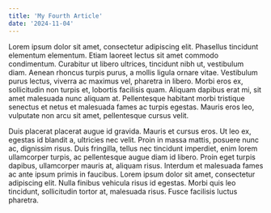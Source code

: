 ```yaml
---
title: 'My Fourth Article'
date: '2024-11-04'
---
```


Lorem ipsum dolor sit amet, consectetur adipiscing elit. Phasellus tincidunt elementum elementum. Etiam laoreet lectus sit amet commodo condimentum. Curabitur ut libero ultrices, tincidunt nibh ut, vestibulum diam. Aenean rhoncus turpis purus, a mollis ligula ornare vitae. Vestibulum purus lectus, viverra ac maximus vel, pharetra in libero. Morbi eros ex, sollicitudin non turpis et, lobortis facilisis quam. Aliquam dapibus erat mi, sit amet malesuada nunc aliquam at. Pellentesque habitant morbi tristique senectus et netus et malesuada fames ac turpis egestas. Mauris eros leo, vulputate non arcu sit amet, pellentesque cursus velit.

Duis placerat placerat augue id gravida. Mauris et cursus eros. Ut leo ex, egestas id blandit a, ultricies nec velit. Proin in massa mattis, posuere nunc ac, dignissim risus. Duis fringilla, tellus nec tincidunt imperdiet, enim lorem ullamcorper turpis, ac pellentesque augue diam id libero. Proin eget turpis dapibus, ullamcorper mauris at, aliquam risus. Interdum et malesuada fames ac ante ipsum primis in faucibus. Lorem ipsum dolor sit amet, consectetur adipiscing elit. Nulla finibus vehicula risus id egestas. Morbi quis leo tincidunt, sollicitudin tortor at, malesuada risus. Fusce facilisis luctus pharetra.